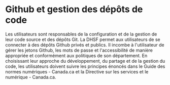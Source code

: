 # Github et gestion des dépôts de code 

Les utilisateurs sont responsables de la configuration et de la gestion de leur code source et des dépôts Git.  La DHSF permet aux utilisateurs de se connecter à des dépôts Github privés et publics.  Il incombe à l'utilisateur de gérer les jetons Github, les mots de passe et l'accessibilité de manière appropriée et conformément aux politiques de son département.  En choisissant leur approche du développement, du partage et de la gestion du code, les utilisateurs doivent suivre les principes énoncés dans le Guide des normes numériques - Canada.ca et la Directive sur les services et le numérique - Canada.ca. 